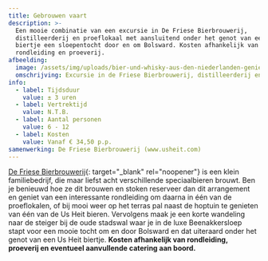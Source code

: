 ```yaml
---
title: Gebrouwen vaart
description: >-
  Een mooie combinatie van een excursie in De Friese Bierbrouwerij,
  distilleerderij en proeflokaal met aansluitend onder het genot van een Us Heit
  biertje een sloepentocht door en om Bolsward. Kosten afhankelijk van
  rondleiding en proeverij.
afbeelding:
  image: /assets/img/uploads/bier-und-whisky-aus-den-niederlanden-genießen-in-der-brauerei-us-heit.JPG
  omschrijving: Excursie in de Friese Bierbrouwerij, distilleerderij en proeflokaal
info:
  - label: Tijdsduur
    value: ± 3 uren
  - label: Vertrektijd
    value: N.T.B.
  - label: Aantal personen
    value: 6 - 12
  - label: Kosten
    value: Vanaf € 34,50 p.p.
samenwerking: De Friese Bierbrouwerij (www.usheit.com)
---
```


[De Friese Bierbrouwerij](https://www.usheit.com){: target="\_blank" rel="noopener"} is een klein familiebedrijf, die maar liefst acht verschillende speciaalbieren brouwt. Ben je benieuwd hoe ze dit brouwen en stoken reserveer dan dit arrangement en geniet van een interessante rondleiding om daarna in één van de proeflokalen, of bij mooi weer op het terras pal naast de hoptuin te genieten van één van de Us Heit bieren. Vervolgens maak je een korte wandeling naar de steiger bij de oude stadswal waar je in de luxe Beenakkersloep stapt voor een mooie tocht om en door Bolsward en dat uiteraard onder het genot van een Us Heit biertje. **Kosten afhankelijk van rondleiding, proeverij en eventueel aanvullende catering aan boord.**
